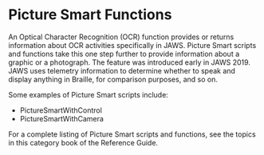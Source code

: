 # Picture Smart Functions

An Optical Character Recognition (OCR) function provides or returns
information about OCR activities specifically in JAWS. Picture Smart
scripts and functions take this one step further to provide information
about a graphic or a photograph. The feature was introduced early in
JAWS 2019. JAWS uses telemetry information to determine whether to speak
and display anything in Braille, for comparison purposes, and so on.

Some examples of Picture Smart scripts include:

- PictureSmartWithControl
- PictureSmartWithCamera

For a complete listing of Picture Smart scripts and functions, see the
topics in this category book of the Reference Guide.
